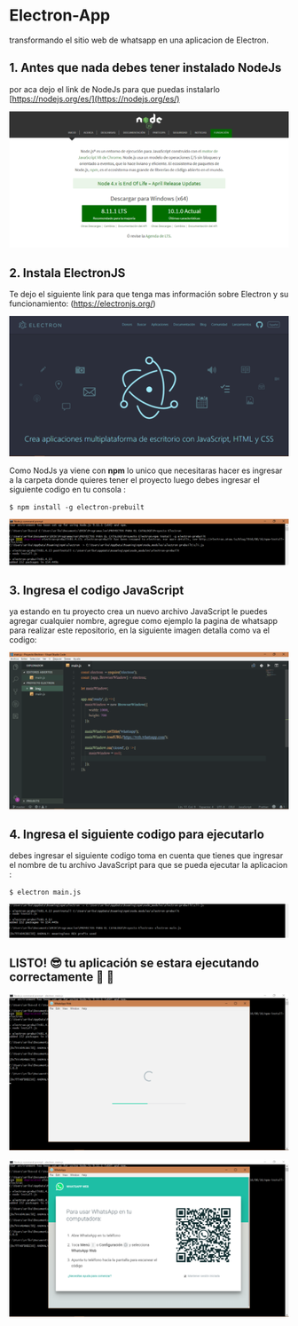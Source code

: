 # Electron-App
transformando el sitio web de whatsapp en una aplicacion de Electron. 



## 1. Antes que nada debes tener instalado NodeJs
por aca dejo el link de NodeJs para que puedas instalarlo [https://nodejs.org/es/](https://nodejs.org/es/)


![](/img/5.png)


## 2. Instala ElectronJS
Te dejo el siguiente link para que tenga mas información sobre Electron y su funcionamiento: (https://electronjs.org/)

![](/img/6.png)

Como NodJs ya viene con **npm** lo unico que necesitaras hacer es ingresar a la carpeta donde quieres tener el proyecto luego
debes ingresar el siguiente codigo en tu consola :

`$ npm install -g electron-prebuilt`


![](/img/1.png)



## 3. Ingresa el codigo JavaScript

ya estando en tu proyecto crea un nuevo archivo JavaScript le puedes agregar cualquier nombre, agregue como ejemplo la pagina de whatsapp
para realizar este repositorio, en la siguiente imagen detalla como va el codigo:


![](/img/7.png)


## 4. Ingresa el siguiente codigo para ejecutarlo

debes ingresar el siguiente codigo toma en cuenta que tienes que ingresar el nombre de tu archivo JavaScript para que se pueda ejecutar la aplicacion :

`$ electron main.js`

![](/img/2.png)



## LISTO! :sunglasses:  tu aplicación se estara ejecutando correctamente :raised_hands: :muscle:

![](/img/3.png)



![](/img/4.png)



